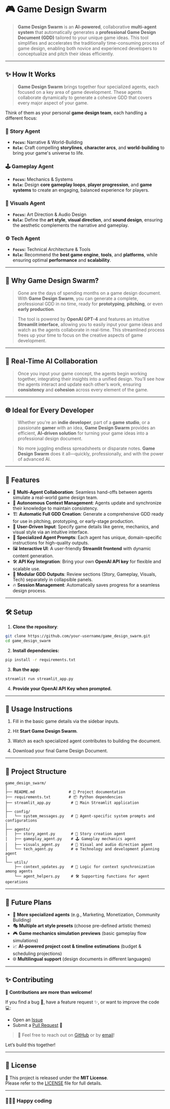 # 🎮 **Game Design Swarm**

>**Game Design Swarm** is an **AI-powered**, collaborative **multi-agent system** that automatically generates a **professional Game Design Document (GDD)** tailored to your unique game ideas. This tool simplifies and accelerates the traditionally time-consuming process of game design, enabling both novice and experienced developers to conceptualize and pitch their ideas efficiently.

---

## ✨ **How It Works**

> **Game Design Swarm** brings together four specialized agents, each focused on a key area of game development. These agents collaborate dynamically to generate a cohesive GDD that covers every major aspect of your game.

Think of them as your personal **game design team**, each handling a different focus:

### 🧙 **Story Agent**
- **`Focus`:** Narrative & World-Building  
- **`Role`:** Craft compelling **storylines**, **character arcs**, and **world-building** to bring your game's universe to life.

### 🕹️ **Gameplay Agent**
- **`Focus`:** Mechanics & Systems  
- **`Role`:** Design **core gameplay loops**, **player progression**, and **game systems** to create an engaging, balanced experience for players.

### 🎨 **Visuals Agent**
- **`Focus`:** Art Direction & Audio Design  
- **`Role`:** Define the **art style**, **visual direction**, and **sound design**, ensuring the aesthetic complements the narrative and gameplay.

### ⚙️ **Tech Agent**
- **`Focus`:** Technical Architecture & Tools  
- **`Role`:** Recommend the **best game engine**, **tools**, and **platforms**, while ensuring optimal **performance** and **scalability**.

---

## 🚀 **Why Game Design Swarm?**

>Gone are the days of spending months on a game design document. With **Game Design Swarm**, you can generate a complete, professional GDD in no time, ready for **prototyping**, **pitching**, or even **early production**.

>The tool is powered by **OpenAI GPT-4** and features an intuitive **Streamlit interface**, allowing you to easily input your game ideas and watch as the agents collaborate in real-time. This streamlined process frees up your time to focus on the creative aspects of game development.

---

## 🧠 **Real-Time AI Collaboration**

>Once you input your game concept, the agents begin working together, integrating their insights into a unified design. You’ll see how the agents interact and update each other’s work, ensuring **consistency** and **cohesion** across every element of the game.

---

## 🌐 **Ideal for Every Developer**

>Whether you're an **indie developer**, part of a **game studio**, or a passionate **gamer** with an idea, **Game Design Swarm** provides an efficient, **AI-driven solution** for turning your game ideas into a professional design document.

>No more juggling endless spreadsheets or disparate notes. **Game Design Swarm** does it all—quickly, professionally, and with the power of advanced AI.

---

## 🚀 **Features**

- 🤖 **Multi-Agent Collaboration**: Seamless hand-offs between agents simulate a real-world game design team.
- 🧠 **Autonomous Context Management**: Agents update and synchronize their knowledge to maintain consistency.
- 🏗️ **Automatic Full GDD Creation**: Generate a comprehensive GDD ready for use in pitching, prototyping, or early-stage production.
- 🎯 **User-Driven Input**: Specify game details like genre, mechanics, and visual style via an intuitive interface.
- 🎨 **Specialized Agent Prompts**: Each agent has unique, domain-specific instructions for high-quality outputs.
- 🖼️ **Interactive UI**: A user-friendly **Streamlit frontend** with dynamic content generation.
- 🛠️ **API Key Integration**: Bring your own **OpenAI API key** for flexible and scalable use.
- 📄 **Modular GDD Outputs**: Review sections (Story, Gameplay, Visuals, Tech) separately in collapsible panels.
- 🔥 **Session Management**: Automatically saves progress for a seamless design process.

---

## 🛠️ Setup

1. **Clone the repository**:

```bash
git clone https://github.com/your-username/game_design_swarm.git
cd game_design_swarm
```

2. **Install dependencies:**

```bash
pip install -r requirements.txt
```

3. **Run the app:**

```bash
streamlit run streamlit_app.py
```

4. **Provide your OpenAI API Key when prompted.**

---

## 🎯 Usage Instructions
1. Fill in the basic game details via the sidebar inputs.

2. Hit **Start Game Design Swarm**.

3. Watch as each specialized agent contributes to building the document.

4. Download your final Game Design Document.

---

## 📂 Project Structure

```plaintext
game_design_swarm/
│
├── README.md               # 📖 Project documentation
├── requirements.txt        # 📦 Python dependencies
├── streamlit_app.py         # 🚀 Main Streamlit application
│
├── config/
│   └── system_messages.py   # 📜 Agent-specific system prompts and configurations
│
├── agents/
│   ├── story_agent.py       # 🧙 Story creation agent
│   ├── gameplay_agent.py    # 🕹️ Gameplay mechanics agent
│   ├── visuals_agent.py     # 🎨 Visual and audio direction agent
│   └── tech_agent.py        # ⚙️ Technology and development planning agent
│
└── utils/
    ├── context_updates.py   # 🔄 Logic for context synchronization among agents
    └── agent_helpers.py     # 🛠️ Supporting functions for agent operations
```

---
## 🚧 Future Plans

- 🤖 **More specialized agents** (e.g., Marketing, Monetization, Community Building)
- 🎭 **Multiple art style presets** (choose pre-defined artistic themes)
- 🎮 **Game mechanics simulation previews** (basic gameplay flow simulations)
- 📈 **AI-powered project cost & timeline estimations** (budget & scheduling projections)
- 🌐 **Multilingual support** (design documents in different languages)

---

## ✨ Contributing

🎉 **Contributions are more than welcome!**

If you find a bug 🐞, have a feature request ✨, or want to improve the code 💻:

- Open an [Issue](https://github.com/andredisa/game_design_swarm/issues)  
- Submit a [Pull Request](https://github.com/andredisa/game_design_swarm/pulls) 🚀  

>💬 Feel free to reach out on [GitHub](https://github.com/andredisa) or by [email](mailto:andreadisanti22@gmail.com)!

Let’s build this together!

---

## 📜 License

📄 This project is released under the **MIT License**.  
Please refer to the [LICENSE](LICENSE) file for full details.

---

### 🧑‍💻✨ Happy coding
